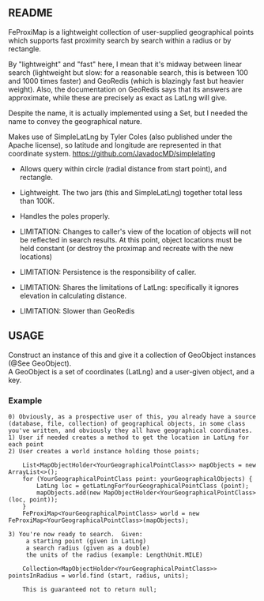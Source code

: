 ## README ##


FeProxiMap is a lightweight collection of user-supplied geographical points which supports fast proximity search by search within a radius or by rectangle.  

By "lightweight" and "fast" here, I mean that it's midway between linear search (lightweight but slow: for a reasonable search, this is between 100 and 1000 times faster) and GeoRedis (which is blazingly fast but heavier weight).  Also, the documentation on GeoRedis says that its answers are approximate, while these are precisely as exact as LatLng will give.

Despite the name, it is actually implemented using a Set, but I needed the name to convey the geographical nature.  

Makes use of SimpleLatLng by Tyler Coles (also published under the Apache license), so latitude and longitude are represented in that coordinate system.
https://github.com/JavadocMD/simplelatlng

* Allows query within circle (radial distance from start point), and rectangle.
* Lightweight. The two jars (this and SimpleLatLng) together total less than 100K.
* Handles the poles properly.

* LIMITATION: Changes to caller's view of the location of objects will not be reflected in search results.  At this point, object locations must be held constant (or destroy the proximap and recreate with the new locations)
* LIMITATION: Persistence is the responsibility of caller.
* LIMITATION: Shares the limitations of LatLng: specifically it ignores elevation in calculating distance.
* LIMITATION: Slower than GeoRedis

## USAGE ##

Construct an instance of this and give it a collection of GeoObject instances (@See GeoObject).  
A GeoObject is a set of coordinates (LatLng) and a user-given object, and a key.

### Example ###
    0) Obviously, as a prospective user of this, you already have a source (database, file, collection) of geographical objects, in some class you've written, and obviously they all have geographical coordinates.
    1) User if needed creates a method to get the location in LatLng for each point
    2) User creates a world instance holding those points;
    
		List<MapObjectHolder<YourGeographicalPointClass>> mapObjects = new ArrayList<>();
		for (YourGeographicalPointClass point: yourGeographicalObjects) {
			LatLng loc = getLatLngForYourGeographicalPointClass (point);
			mapObjects.add(new MapObjectHolder<YourGeographicalPointClass> (loc, point));
		}
		FeProxiMap<YourGeographicalPointClass> world = new FeProxiMap<YourGeographicalPointClass>(mapObjects);
		    
    3) You're now ready to search.  Given:
    	 a starting point (given in LatLng)
    	 a search radius (given as a double)
    	 the units of the radius (example: LengthUnit.MILE)
    	 
		Collection<MapObjectHolder<YourGeographicalPointClass>> pointsInRadius = world.find (start, radius, units);
		
		This is guaranteed not to return null;
    	 


		